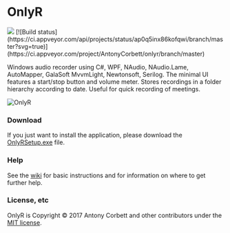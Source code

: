 # OnlyR

<img src="https://ci.appveyor.com/api/projects/status/ap0q5inx86kofqwi/branch/master?svg=true">
[![Build status](https://ci.appveyor.com/api/projects/status/ap0q5inx86kofqwi/branch/master?svg=true)](https://ci.appveyor.com/project/AntonyCorbett/onlyr/branch/master)


Windows audio recorder using C#, WPF, NAudio, NAudio.Lame, AutoMapper, GalaSoft MvvmLight, Newtonsoft, Serilog. The minimal UI features a start/stop button and volume meter. Stores recordings in a folder hierarchy according to date. Useful for quick recording of meetings.

<img src="http://cv8.org.uk/soundbox/OnlyR/Images/OnlyR04.png" alt="OnlyR"> 

### Download

If you just want to install the application, please download the [OnlyRSetup.exe](https://github.com/AntonyCorbett/OnlyR/releases/latest) file.

### Help

See the [wiki](https://github.com/AntonyCorbett/OnlyR/wiki) for basic instructions and for information on where to get further help.

### License, etc

OnlyR is Copyright &copy; 2017 Antony Corbett and other contributors under the [MIT license](LICENSE).
